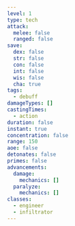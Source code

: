 ```yaml
---
level: 1
type: tech
attack:
  melee: false
  ranged: false
save:
  dex: false
  str: false
  con: false
  int: false
  wis: false
  cha: true
tags:
  - debuff
damageTypes: []
castingTimes:
  - action
duration: false
instant: true
concentration: false
range: 150
aoe: false
detonates: false
primes: false
advancements:
  damage:
    mechanics: []
  paralyze:
    mechanics: []
classes:
  - engineer
  - infiltrator
---
```

